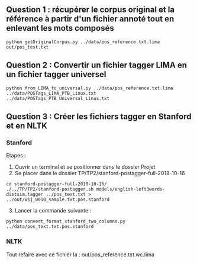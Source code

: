 ## Question 1 : récupérer le corpus original et la référence à partir d'un fichier annoté tout en enlevant les mots composés  
```
python getOriginalCorpus.py ../data/pos_reference.txt.lima out/pos_test.txt
```

## Question 2 : Convertir un fichier tagger LIMA en un fichier tagger universel
```
python from_LIMA_to_universal.py ../data/pos_reference.txt.lima ../data/POSTags_LIMA_PTB_Linux.txt ../data/POSTags_PTB_Universal_Linux.txt
```

## Question 3 : Créer les fichiers tagger en Stanford et en NLTK

### Stanford
Etapes :
1. Ouvrir un terminal et se positionner dans le dossier Projet
2. Se placer dans le dossier TP/TP2/stanford-postagger-full-2018-10-16
```
cd stanford-postagger-full-2018-10-16/
./../TP/TP2/stanford-postagger.sh models/english-left3words-distsim.tagger ../pos_text.txt > ../out/wsj_0010_sample.txt.pos.stanford
```
3. Lancer la commande suivante :
```
python convert_format_stanford_two_columns.py ../data/pos_text.txt.pos.stanford
```

### NLTK

Tout refaire avec ce fichier la : out/pos_reference.txt.wc.lima

// python pos_test.txt.pos.stanford pos_test.txt.pos.nltk

```
python doPOStag.py out/pos_test.txt
```

### Faire en sorte que ce soit le bon format
